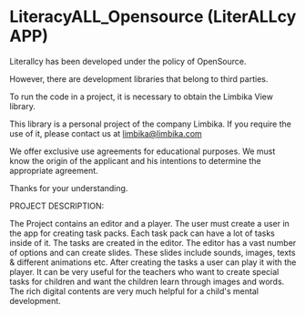 # LiteracyALL_Opensource (LiterALLcy APP)

Literallcy has been developed under the policy of OpenSource.

However, there are development libraries that belong to third parties.

To run the code in a project, it is necessary to obtain the Limbika View library.

This library is a personal project of the company Limbika. If you require the use of it, please contact us at limbika@limbika.com

We offer exclusive use agreements for educational purposes. We must know the origin of the applicant and his intentions to determine the appropriate agreement.

Thanks for your understanding.

PROJECT DESCRIPTION:

The Project contains an editor and a player. The user must create a user in the app for creating task packs.
Each task pack can have a lot of tasks inside of it. The tasks are created in the editor. The editor has a vast number of
options and can create slides. These slides include sounds, images, texts & different animations etc. After creating the tasks
a user can play it with the player. It can be very useful for the teachers who want to create special tasks for children and want
the children learn through images and words. The rich digital contents are very much helpful for a child's mental development.
